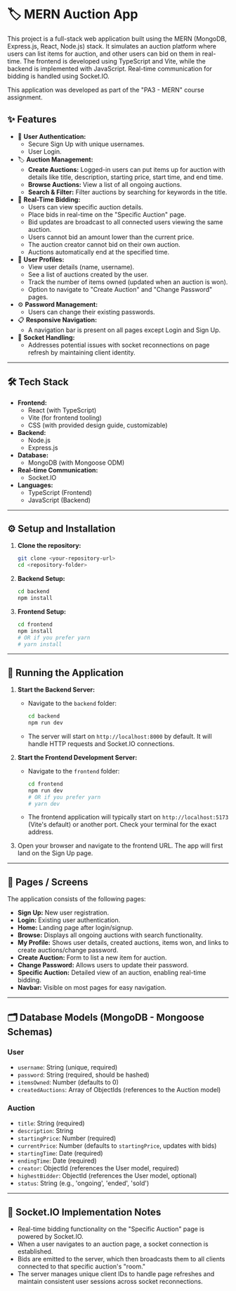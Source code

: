# 🏷️ MERN Auction App 

This project is a full-stack web application built using the MERN (MongoDB, Express.js, React, Node.js) stack. It simulates an auction platform where users can list items for auction, and other users can bid on them in real-time. The frontend is developed using TypeScript and Vite, while the backend is implemented with JavaScript. Real-time communication for bidding is handled using Socket.IO.

This application was developed as part of the "PA3 - MERN" course assignment.

## ✨ Features

* 🔐 **User Authentication:**
    * Secure Sign Up with unique usernames.
    * User Login.
* 🏷️ **Auction Management:**
    * **Create Auctions:** Logged-in users can put items up for auction with details like title, description, starting price, start time, and end time.
    * **Browse Auctions:** View a list of all ongoing auctions.
    * **Search & Filter:** Filter auctions by searching for keywords in the title.
* 💬 **Real-Time Bidding:**
    * Users can view specific auction details.
    * Place bids in real-time on the "Specific Auction" page.
    * Bid updates are broadcast to all connected users viewing the same auction.
    * Users cannot bid an amount lower than the current price.
    * The auction creator cannot bid on their own auction.
    * Auctions automatically end at the specified time.
* 👤 **User Profiles:**
    * View user details (name, username).
    * See a list of auctions created by the user.
    * Track the number of items owned (updated when an auction is won).
    * Option to navigate to "Create Auction" and "Change Password" pages.
* ⚙️ **Password Management:**
    * Users can change their existing passwords.
* 📋 **Responsive Navigation:**
    * A navigation bar is present on all pages except Login and Sign Up.
* 🔌 **Socket Handling:**
    * Addresses potential issues with socket reconnections on page refresh by maintaining client identity.

---

## 🛠️ Tech Stack

* **Frontend:**
    * React (with TypeScript)
    * Vite (for frontend tooling)
    * CSS (with provided design guide, customizable)
* **Backend:**
    * Node.js
    * Express.js
* **Database:**
    * MongoDB (with Mongoose ODM)
* **Real-time Communication:**
    * Socket.IO
* **Languages:**
    * TypeScript (Frontend)
    * JavaScript (Backend)

---

## ⚙️ Setup and Installation

1.  **Clone the repository:**
    ```bash
    git clone <your-repository-url>
    cd <repository-folder>
    ```

2.  **Backend Setup:**
    ```bash
    cd backend
    npm install
    ```

3.  **Frontend Setup:**
    ```bash
    cd frontend
    npm install
    # OR if you prefer yarn
    # yarn install
    ```

---

## 🚀 Running the Application

1.  **Start the Backend Server:**
    * Navigate to the `backend` folder:
        ```bash
        cd backend
        npm run dev
        ```
    * The server will start on `http://localhost:8000` by default. It will handle HTTP requests and Socket.IO connections.

2.  **Start the Frontend Development Server:**
    * Navigate to the `frontend` folder:
        ```bash
        cd frontend
        npm run dev
        # OR if you prefer yarn
        # yarn dev
        ```
    * The frontend application will typically start on `http://localhost:5173` (Vite's default) or another port. Check your terminal for the exact address.

3.  Open your browser and navigate to the frontend URL. The app will first land on the Sign Up page.

---

## 📄 Pages / Screens

The application consists of the following pages:

* **Sign Up:** New user registration.
* **Login:** Existing user authentication.
* **Home:** Landing page after login/signup.
* **Browse:** Displays all ongoing auctions with search functionality.
* **My Profile:** Shows user details, created auctions, items won, and links to create auctions/change password.
* **Create Auction:** Form to list a new item for auction.
* **Change Password:** Allows users to update their password.
* **Specific Auction:** Detailed view of an auction, enabling real-time bidding.
* **Navbar:** Visible on most pages for easy navigation.

---

## 🗂️ Database Models (MongoDB - Mongoose Schemas)

### User
* `username`: String (unique, required)
* `password`: String (required, should be hashed)
* `itemsOwned`: Number (defaults to 0)
* `createdAuctions`: Array of ObjectIds (references to the Auction model)

### Auction
* `title`: String (required)
* `description`: String
* `startingPrice`: Number (required)
* `currentPrice`: Number (defaults to `startingPrice`, updates with bids)
* `startingTime`: Date (required)
* `endingTime`: Date (required)
* `creator`: ObjectId (references the User model, required)
* `highestBidder`: ObjectId (references the User model, optional)
* `status`: String (e.g., 'ongoing', 'ended', 'sold')

---

## 🔌 Socket.IO Implementation Notes

* Real-time bidding functionality on the "Specific Auction" page is powered by Socket.IO.
* When a user navigates to an auction page, a socket connection is established.
* Bids are emitted to the server, which then broadcasts them to all clients connected to that specific auction's "room."
* The server manages unique client IDs to handle page refreshes and maintain consistent user sessions across socket reconnections.
